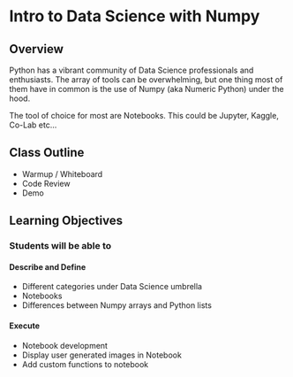 # Intro to Data Science with Numpy

## Overview

Python has a vibrant community of Data Science professionals and enthusiasts. The array of tools can be overwhelming, but one thing most of them have in common is the use of Numpy (aka Numeric Python) under the hood.

The tool of choice for most are Notebooks. This could be Jupyter, Kaggle, Co-Lab etc...

## Class Outline

- Warmup / Whiteboard
- Code Review
- Demo

## Learning Objectives

### Students will be able to

#### Describe and Define

- Different categories under Data Science umbrella
- Notebooks
- Differences between Numpy arrays and Python lists

#### Execute

- Notebook development
- Display user generated images in Notebook
- Add custom functions to notebook
